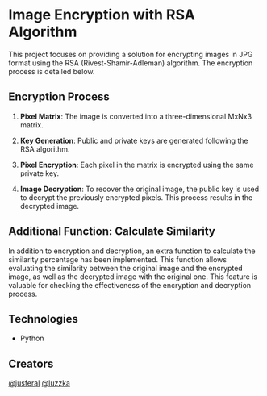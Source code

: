 # Image Encryption with RSA Algorithm

This project focuses on providing a solution for encrypting images in JPG format using the RSA (Rivest-Shamir-Adleman) algorithm. The encryption process is detailed below.

## Encryption Process

1. **Pixel Matrix**: The image is converted into a three-dimensional MxNx3 matrix.

2. **Key Generation**: Public and private keys are generated following the RSA algorithm. 

3. **Pixel Encryption**: Each pixel in the matrix is encrypted using the same private key. 

4. **Image Decryption**: To recover the original image, the public key is used to decrypt the previously encrypted pixels. This process results in the decrypted image.

## Additional Function: Calculate Similarity

In addition to encryption and decryption, an extra function to calculate the similarity percentage has been implemented. This function allows evaluating the similarity between the original image and the encrypted image, as well as the decrypted image with the original one. This feature is valuable for checking the effectiveness of the encryption and decryption process.


## Technologies
* Python

## Creators
[@jusferal](https://github.com/jusferal)
[@luzzka](https://github.com/luzzka)
